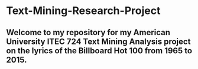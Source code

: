 # Text-Mining-Research-Project
## Welcome to my repository for my American University ITEC 724 Text Mining Analysis project on the lyrics of the Billboard Hot 100 from 1965 to 2015.
